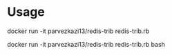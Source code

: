 # Usage

docker run -it parvezkazi13/redis-trib redis-trib.rb <COMMANDS>

docker run -it parvezkazi13/redis-trib redis-trib.rb bash